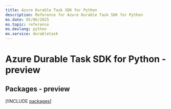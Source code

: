 ```yaml
---
title: Azure Durable Task SDK for Python
description: Reference for Azure Durable Task SDK for Python
ms.date: 05/06/2025
ms.topic: reference
ms.devlang: python
ms.service: durabletask
---
```

# Azure Durable Task SDK for Python - preview
## Packages - preview
[!INCLUDE [packages](durable-task-index.md)]